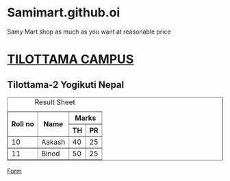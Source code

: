 # Samimart.github.oi
Samy Mart shop as much as you want at reasonable price
<html lang="en">
<head>
    <meta charset="UTF-8">
    <meta http-equiv="X-UA-Compatible" content="IE=edge">
    <meta name="viewport" content="width=device-width, initial-scale=1.0">
    
</head>
<body>
   <u><h1>TILOTTAMA CAMPUS</h1></u>
    <h2>Tilottama-2 Yogikuti Nepal</h2>
    <table border="1" cellpadding="20" cellspacing="6" align="center">
        <caption>Result Sheet</caption>
        <tr>
            <th rowspan="2">Roll no</th>
            <th rowspan="2">Name</th>
            <th colspan="2">Marks</th>
        </tr>
        <tr>
            <th>TH</th>
            <th>PR</th>
        </tr>
        <tr>
            <td>10</td><td>Aakash</td><td>40</td><td>25</td>
        </tr>
        <tr>
            <td>11</td><td>Binod</td><td>50</td><td>25</td>
        </tr>
    </table>
    <a href="connect.html">Form</a>
</body>
</html>
